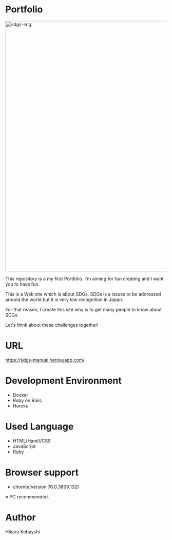 Portfolio
=========

<img width="780" alt="sdgs-img" src="https://user-images.githubusercontent.com/51415392/74125935-f7974200-4c19-11ea-8e2b-55ae59eb70ee.png">

This repository is a my first Portfolio.
I'm aiming for fun creating and I want you to have fun. 

This is a Web site which is about SDGs.
SDGs is a issues to be addressed around the world but it is very low recognition in Japan.

For that reasen, I create this site why is to get many people to know about SDGs.

Let's think about these challenges together!

URL
===

https://sdgs-manual.herokuapp.com/

Development Environment
=======================

- Docker
- Ruby on Rails
- Heroku

Used Language
===============

- HTML(Haml)/CSS
- JavaScript
- Ruby

Browser support
===============

- chorme(version 76.0.3809.132)

※ PC recommended.

Author
======

Hikaru Kobayshi
